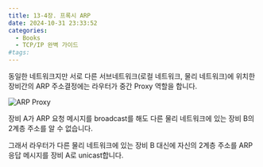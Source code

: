 ```yaml
---
title: 13-4장. 프록시 ARP
date: 2024-10-31 23:33:52
categories:
  - Books
  - TCP/IP 완벽 가이드
#tags:
---
```

동일한 네트워크지만 서로 다른 서브네트워크(로컬 네트워크, 물리 네트워크)에 위치한 장비간의 ARP 주소결정에는 라우터가 중간 Proxy 역할을 합니다.

![ARP Proxy](/images/arp_proxy.png)

장비 A가 ARP 요청 메시지를 broadcast를 해도 다른 물리 네트워크에 있는 장비 B의 2계층 주소를 알 수 없습니다.

그래서 라우터가 다른 물리 네트워크에 있는 장비 B 대신에 자신의 2계층 주소를 ARP 응답 메시지를 장비 A로 unicast합니다.
